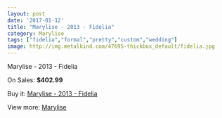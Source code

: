 ```yaml
---
layout: post
date: '2017-01-12'
title: "Marylise - 2013 - Fidelia"
category: Marylise
tags: ["fidelia","formal","pretty","custom","wedding"]
image: http://img.metalkind.com/47695-thickbox_default/fidelia.jpg
---
```

Marylise - 2013 - Fidelia

On Sales: **$402.99**
<a href="https://www.metalkind.com/en/marylise/2722-fidelia.html"><amp-img layout="responsive" width="600" height="600" src="//img.metalkind.com/47695-thickbox_default/fidelia.jpg" alt="Marylise - 2013 - Fidelia 0" /></a>
<a href="https://www.metalkind.com/en/marylise/2722-fidelia.html"><amp-img layout="responsive" width="600" height="600" src="//img.metalkind.com/47696-thickbox_default/fidelia.jpg" alt="Marylise - 2013 - Fidelia 1" /></a>
<a href="https://www.metalkind.com/en/marylise/2722-fidelia.html"><amp-img layout="responsive" width="600" height="600" src="//img.metalkind.com/47697-thickbox_default/fidelia.jpg" alt="Marylise - 2013 - Fidelia 2" /></a>
<a href="https://www.metalkind.com/en/marylise/2722-fidelia.html"><amp-img layout="responsive" width="600" height="600" src="//img.metalkind.com/47698-thickbox_default/fidelia.jpg" alt="Marylise - 2013 - Fidelia 3" /></a>
<a href="https://www.metalkind.com/en/marylise/2722-fidelia.html"><amp-img layout="responsive" width="600" height="600" src="//img.metalkind.com/47699-thickbox_default/fidelia.jpg" alt="Marylise - 2013 - Fidelia 4" /></a>
<a href="https://www.metalkind.com/en/marylise/2722-fidelia.html"><amp-img layout="responsive" width="600" height="600" src="//img.metalkind.com/47700-thickbox_default/fidelia.jpg" alt="Marylise - 2013 - Fidelia 5" /></a>

Buy it: [Marylise - 2013 - Fidelia](https://www.metalkind.com/en/marylise/2722-fidelia.html "Marylise - 2013 - Fidelia")

View more: [Marylise](https://www.metalkind.com/en/84-marylise "Marylise")